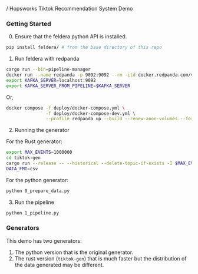 / Hopsworks Tiktok Recommendation System Demo

### Getting Started

0. Ensure that the feldera python API is installed.

```sh
pip install feldera/ # from the base directory of this repo
```

1. Run feldera with redpanda

```sh
cargo run --bin=pipeline-manager
docker run --name redpanda -p 9092:9092 --rm -itd docker.redpanda.com/vectorized/redpanda:v24.2.4 redpanda start --smp 2
export KAFKA_SERVER=localhost:9092
export KAFKA_SERVER_FROM_PIPELINE=$KAFKA_SERVER
```

Or,

```sh
docker compose -f deploy/docker-compose.yml \
               -f deploy/docker-compose-dev.yml \
               --profile redpanda up --build --renew-anon-volumes --force-recreate
```

2. Running the generator

For the Rust generator:

```sh
export MAX_EVENTS=1000000
cd tiktok-gen
cargo run --release -- --historical --delete-topic-if-exists -I $MAX_EVENTS -B $KAFKA_SERVER
DATA_FMT=csv
```

For the python generator:

```sh
python 0_prepare_data.py
```

3. Run the pipeline

```sh
python 1_pipeline.py
```



### Generators
This demo has two generators:
1. The python version that is the original generator.
2. The rust version (`tiktok-gen`) that is much faster but the distribution of
   the data generated may be different.
